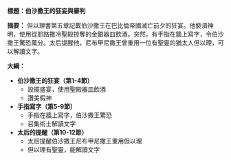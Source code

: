 **標題：伯沙撒王的狂妄與審判**

**摘要：**
但以理書第五章記載伯沙撒王在巴比倫帝國滅亡前夕的狂宴。他褻瀆神明，使用從耶路撒冷聖殿掠奪的金銀器皿飲酒。突然，有手指在牆上寫字，令伯沙撒王驚恐萬分。太后提醒他，尼布甲尼撒王曾重用一位有聖靈的猶太人但以理，可以解讀文字。

**大綱：**

* **伯沙撒王的狂宴（第1-4節）**
    * 設擺盛宴，使用聖殿器皿飲酒
    * 讚美假神
* **手指寫字（第5-9節）**
    * 手指在牆上寫字，伯沙撒王驚恐
    * 召集術士解讀文字
* **太后的提醒（第10-12節）**
    * 太后提醒伯沙撒王尼布甲尼撒王重用但以理
    * 但以理有聖靈，能解讀文字